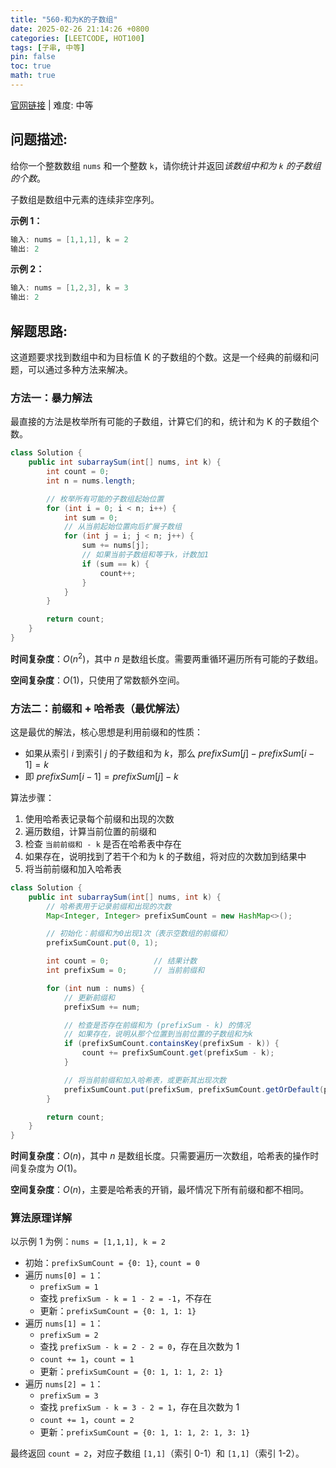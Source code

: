 ```yaml
---
title: "560-和为K的子数组"
date: 2025-02-26 21:14:26 +0800
categories: [LEETCODE, HOT100]
tags: [子串, 中等]
pin: false
toc: true
math: true
---
```


[官网链接](https://leetcode.cn/problems/subarray-sum-equals-k/) \| 难度: 中等

## 问题描述:

给你一个整数数组 `nums` 和一个整数 `k`，请你统计并返回*该数组中和为 `k` 的子数组的个数*。

子数组是数组中元素的连续非空序列。

**示例 1：**

```java
输入: nums = [1,1,1], k = 2
输出: 2
```

**示例 2：**

```java
输入: nums = [1,2,3], k = 3
输出: 2
```

## 解题思路:

这道题要求找到数组中和为目标值 K 的子数组的个数。这是一个经典的前缀和问题，可以通过多种方法来解决。

### 方法一：暴力解法

最直接的方法是枚举所有可能的子数组，计算它们的和，统计和为 K 的子数组个数。

```java
class Solution {
    public int subarraySum(int[] nums, int k) {
        int count = 0;
        int n = nums.length;

        // 枚举所有可能的子数组起始位置
        for (int i = 0; i < n; i++) {
            int sum = 0;
            // 从当前起始位置向后扩展子数组
            for (int j = i; j < n; j++) {
                sum += nums[j];
                // 如果当前子数组和等于k，计数加1
                if (sum == k) {
                    count++;
                }
            }
        }

        return count;
    }
}
```

**时间复杂度**：$O(n^2)$，其中 $n$ 是数组长度。需要两重循环遍历所有可能的子数组。

**空间复杂度**：$O(1)$，只使用了常数额外空间。

### 方法二：前缀和 + 哈希表（最优解法）

这是最优的解法，核心思想是利用前缀和的性质：

- 如果从索引 $i$ 到索引 $j$ 的子数组和为 $k$，那么 $prefixSum[j] - prefixSum[i-1] = k$
- 即 $prefixSum[i-1] = prefixSum[j] - k$

算法步骤：

1. 使用哈希表记录每个前缀和出现的次数
2. 遍历数组，计算当前位置的前缀和
3. 检查 `当前前缀和 - k` 是否在哈希表中存在
4. 如果存在，说明找到了若干个和为 k 的子数组，将对应的次数加到结果中
5. 将当前前缀和加入哈希表

```java
class Solution {
    public int subarraySum(int[] nums, int k) {
        // 哈希表用于记录前缀和出现的次数
        Map<Integer, Integer> prefixSumCount = new HashMap<>();

        // 初始化：前缀和为0出现1次（表示空数组的前缀和）
        prefixSumCount.put(0, 1);

        int count = 0;          // 结果计数
        int prefixSum = 0;      // 当前前缀和

        for (int num : nums) {
            // 更新前缀和
            prefixSum += num;

            // 检查是否存在前缀和为 (prefixSum - k) 的情况
            // 如果存在，说明从那个位置到当前位置的子数组和为k
            if (prefixSumCount.containsKey(prefixSum - k)) {
                count += prefixSumCount.get(prefixSum - k);
            }

            // 将当前前缀和加入哈希表，或更新其出现次数
            prefixSumCount.put(prefixSum, prefixSumCount.getOrDefault(prefixSum, 0) + 1);
        }

        return count;
    }
}
```

**时间复杂度**：$O(n)$，其中 $n$ 是数组长度。只需要遍历一次数组，哈希表的操作时间复杂度为 $O(1)$。

**空间复杂度**：$O(n)$，主要是哈希表的开销，最坏情况下所有前缀和都不相同。

### 算法原理详解

以示例 1 为例：`nums = [1,1,1], k = 2`

- 初始：`prefixSumCount = {0: 1}`, `count = 0`
- 遍历 `nums[0] = 1`：
  - `prefixSum = 1`
  - 查找 `prefixSum - k = 1 - 2 = -1`，不存在
  - 更新：`prefixSumCount = {0: 1, 1: 1}`
- 遍历 `nums[1] = 1`：
  - `prefixSum = 2`
  - 查找 `prefixSum - k = 2 - 2 = 0`，存在且次数为 1
  - `count += 1`，`count = 1`
  - 更新：`prefixSumCount = {0: 1, 1: 1, 2: 1}`
- 遍历 `nums[2] = 1`：
  - `prefixSum = 3`
  - 查找 `prefixSum - k = 3 - 2 = 1`，存在且次数为 1
  - `count += 1`，`count = 2`
  - 更新：`prefixSumCount = {0: 1, 1: 1, 2: 1, 3: 1}`

最终返回 `count = 2`，对应子数组 `[1,1]`（索引 0-1）和 `[1,1]`（索引 1-2）。

